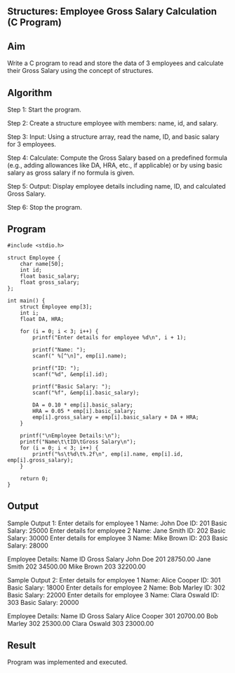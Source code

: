 ## Structures: Employee Gross Salary Calculation (C Program)
## Aim
Write a C program to read and store the data of 3 employees and calculate their Gross Salary using the concept of structures.

## Algorithm
Step 1: Start the program.

Step 2: Create a structure employee with members: name, id, and salary.

Step 3: Input: Using a structure array, read the name, ID, and basic salary for 3 employees.

Step 4: Calculate: Compute the Gross Salary based on a predefined formula (e.g., adding allowances like DA, HRA, etc., if applicable) or by using basic salary as gross salary if no formula is given.

Step 5: Output: Display employee details including name, ID, and calculated Gross Salary.

Step 6: Stop the program.

## Program 
```
#include <stdio.h>

struct Employee {
    char name[50];
    int id;
    float basic_salary;
    float gross_salary;
};

int main() {
    struct Employee emp[3];
    int i;
    float DA, HRA;

    for (i = 0; i < 3; i++) {
        printf("Enter details for employee %d\n", i + 1);

        printf("Name: ");
        scanf(" %[^\n]", emp[i].name);

        printf("ID: ");
        scanf("%d", &emp[i].id);

        printf("Basic Salary: ");
        scanf("%f", &emp[i].basic_salary);

        DA = 0.10 * emp[i].basic_salary;
        HRA = 0.05 * emp[i].basic_salary;
        emp[i].gross_salary = emp[i].basic_salary + DA + HRA;
    }

    printf("\nEmployee Details:\n");
    printf("Name\t\tID\tGross Salary\n");
    for (i = 0; i < 3; i++) {
        printf("%s\t%d\t%.2f\n", emp[i].name, emp[i].id, emp[i].gross_salary);
    }

    return 0;
}
```


## Output
Sample Output 1:
Enter details for employee 1
Name: John Doe
ID: 201
Basic Salary: 25000
Enter details for employee 2
Name: Jane Smith
ID: 202
Basic Salary: 30000
Enter details for employee 3
Name: Mike Brown
ID: 203
Basic Salary: 28000

Employee Details:
Name            ID      Gross Salary
John Doe        201     28750.00
Jane Smith      202     34500.00
Mike Brown      203     32200.00


Sample Output 2:
Enter details for employee 1
Name: Alice Cooper
ID: 301
Basic Salary: 18000
Enter details for employee 2
Name: Bob Marley
ID: 302
Basic Salary: 22000
Enter details for employee 3
Name: Clara Oswald
ID: 303
Basic Salary: 20000

Employee Details:
Name            ID      Gross Salary
Alice Cooper    301     20700.00
Bob Marley      302     25300.00
Clara Oswald    303     23000.00

## Result
Program was implemented and executed.
